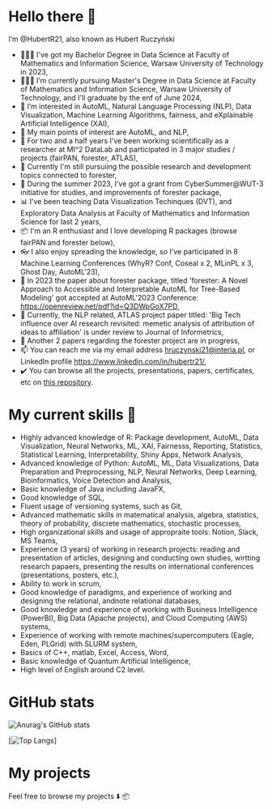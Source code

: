 #  Hello there 👋
I’m @HubertR21, also known as Hubert Ruczyński
- 👨🏻‍🎓 I've got my Bachelor Degree in Data Science at Faculty of Mathematics and Information Science, Warsaw University of Technology in 2023,
- 👨🏻‍🎓 I’m currently pursuing Master's Degree in Data Science at Faculty of Mathematics and Information Science, Warsaw University of Technology, and I'll graduate by the enf of June 2024,
- 👀 I’m interested in AutoML, Natural Language Processing (NLP), Data Visualization, Machine Learning Algorithms, fairness, and eXplainable Artificial Intelligence (XAI),
- 📓 My main points of interest are AutoML, and NLP,
- 🔎 For two and a half years I've been working scientifically as a researcher at MI^2 DataLab and participated in 3 major studies / projects (fairPAN, forester, ATLAS),
- 🔎 Currently I'm still pursuiing the possible research and development topics connected to forester,
- 🔎 During the summer 2023, I've got a grant from CyberSummer@WUT-3 initiative for studies, and improvements of forester package,
- 📊 I've been teaching Data Visualization Techinques (DVT), and Exploratory Data Analysis at Faculty of Mathematics and Information Science for last 2 years,
- 📦 I'm an R enthusiast and I love developing R packages (browse fairPAN and forester below),
- 👓 I also enjoy spreading the knowledge, so I've participated in 8 Machine Learning Conferences (WhyR? Conf, Coseal x 2, MLinPL x 3, Ghost Day, AutoML'23),
- 📑 In 2023 the paper about forester package, titled 'forester: A Novel Approach to Accessible and Interpretable AutoML for Tree-Based Modeling' got accepted at AutoML'2023 Conference: https://openreview.net/pdf?id=Q3DWpGoX7PD,
- 📑 Currently, the NLP related, ATLAS project paper titled: 'Big Tech influence over AI research revisited: memetic analysis of attribution of ideas to affiliation' is under review to Journal of Informetrics,
- 📑 Another 2 papers regarding the forester project are in progress,
- 📫 You can reach me via my email address hruczynski21@interia.pl, or LinkedIn profile https://www.linkedin.com/in/hubertr21/,
- ✔️ You can browse all the projects, presentations, papers, certificates, etc on [this repository](https://github.com/HubertR21/Hubert-Ruczynski-Projects).
#  My current skills 💪
- Highly advanced knowledge of R: Package development, AutoML, Data Visualization, Neural Networks, ML, XAI, Fairnesss, Reporting, Statistics, Statistical Learning, Interpretability, Shiny Apps, Network Analysis,
- Advanced knowledge of Python: AutoML, ML, Data Visualizations, Data Preparation and Preprocessing, NLP, Neural Networks, Deep Learning, Bioinformatics, Voice Detection and Analysis,
- Basic knowledge of Java including JavaFX,
- Good knowledge of SQL,
- Fluent usage of versioning systems, such as Git,
- Advanced mathematic skills in matematical analysis, algebra, statistics, theory of probability, discrete mathematics, stochastic processes,
- High organizational skills and usage of appropraite tools: Notion, Slack, MS Teams, 
- Experience (3 years) of working in research projects: reading and presentation of articles, designing and conducting own studies, wirtting research papaers, presenting the results on international conferences (presentations, posters, etc.),
- Ability to work in scrum,
- Good knowledge of paradigms, and experience of working and designing the relational, andnote relational databases,
- Good knowledge and experience of working with Business Intelligence (PowerBI), Big Data (Apache projects), and Cloud Computing (AWS) systems,
- Experience of working with remote machines/supercomputers (Eagle, Eden, PLGrid) with SLURM system,
- Basics of C++, matlab, Excel, Access, Word,
- Basic knowledge of Quantum Artificial Intelligence,
- High level of English around C2 level.

# GitHub stats

![Anurag's GitHub stats](https://github-readme-stats.vercel.app/api?username=HubertR21&show_icons=true&theme=tokyonight&count_private=true&include_all_commits=true)

[![Top Langs](https://github-readme-stats.vercel.app/api/top-langs/?username=HubertR21&hide_progress=false&theme=tokyonight&count_private=true&include_all_commits=true)]

# My projects
Feel free to browse my projects ⬇️ 📦
